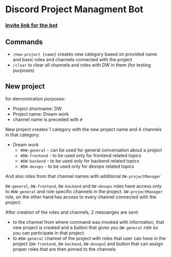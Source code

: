 # Discord Project Managment Bot

### [Invite link for the bot](https://discord.com/api/oauth2/authorize?client_id=937356374038437938&permissions=8&scope=bot%20applications.commands)

## Commands

- `/new-project {name}` creates new category based on provided name and basic roles and channels connected with the project 
- `/clear` to clear all channels and roles with DW in them (for testing purposes)

## New project
for demonstration purposes:
- Project shortname: DW
- Project name: Dream work
- channel name is preceded with `#`

New project creates 1 category with the new project name and 4 channels in that category:
- Dream work
  - `#DW-general` - can be used for general conversation about a project
  - `#DW-frontend` - to be used only for frontend related topics
  - `#DW-backend` - to be used only for backend related topics
  - `#DW-devops` - to be used only for devops related topics

And also roles from that channel names with additional `DW-projectManager`

`DW-general`, `DW-frontend`, `DW-backend` and `DW-devops` roles have access only to `#DW-general` and role specific channels in the project. `DW-projectManager` role, on the other hand has access to every channel connected with the project.

After creation of the roles and channels, 2 messanges are sent:
- to the channel from where command was invoked with information, that new project is created and a button that gives you `DW-general` role so you can participate in that project.
- to `#DW-general` channel of the project with roles that user can have in the project (`DW-frontend`, `DW-backend`, `DW-devops`) and button that can assign proper roles
that are then pinned to the channels
